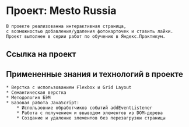 # Проект: Mesto Russia

    В проекте реализованна интерактивная страница,
    с возможностью добавления/удаления фотокарточек и ставить лайки.   
    Проект выполнен в серии работ по обучению в Яндекс.Практикум.

## Ссылка на проект


## Примененные знания и технологий в проекте

    * Верстка с использованием Flexbox и Grid Layout
    * Семантическая верстка
    * Методология БЭМ
    * Базовая работа JavaScript:
        * Использовние обработчиков событий addEventListener
        * Работа с получением и ввыводом элементов из DOM-дерева
        * Создание и удаление элементов без перезагрузки страницы

